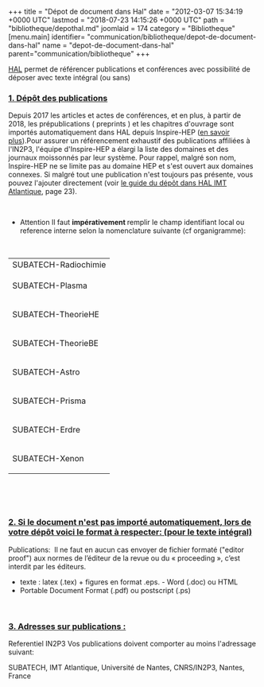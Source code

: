 +++
title = "Dépot de document dans Hal"
date = "2012-03-07 15:34:19 +0000 UTC"
lastmod = "2018-07-23 14:15:26 +0000 UTC"
path = "bibliotheque/depothal.md"
joomlaid = 174
category = "Bibliotheque"
[menu.main]
  identifier= "communication/bibliotheque/depot-de-document-dans-hal"
  name = "depot-de-document-dans-hal"
  parent="communication/bibliotheque"
+++
<p><a href="http://hal.in2p3.fr/">HAL</a> permet de référencer publications et conférences avec possibilité de déposer avec texte intégral (ou sans)</p>
<h3><ins>1. Dépôt des publications</ins></h3>
<p>Depuis 2017 les articles et actes de conférences, et en plus, à partir de 2018, les prépublications ( preprints ) et les chapitres d'ouvrage sont importés automatiquement dans HAL depuis Inspire-HEP (<a href="images/Communication/bibliotheque/Valorisation_des_publications_IN2P3.pdf">en savoir plus</a>).Pour assurer un référencement exhaustif des publications affiliées à l'IN2P3, l'équipe d'Inspire-HEP a élargi la liste des domaines et des journaux moissonnés par leur système. Pour rappel, malgré son nom, Inspire-HEP ne se limite pas au domaine HEP et s'est ouvert aux domaines connexes. Si malgré tout une publication n'est toujours pas présente, vous pouvez l'ajouter directement (voir <a href="images/Communication/bibliotheque/Depot_HAL_IMT-Atlantique.pdf">le guide du dépôt dans HAL IMT Atlantique</a>, page 23).</p>
<p> </p>
<ul>
<li>Attention Il faut <strong>impérativement </strong>remplir le champ identifiant local ou reference interne selon la nomenclature suivante (cf organigramme):</li>
</ul>
<p> </p>
<table border="0" align="center">
<tbody>
<tr>
<td>SUBATECH-Radiochimie</td>
</tr>
<tr>
<td>
<p>SUBATECH-Plasma</p>
</td>
</tr>
<tr>
<td>
<p>SUBATECH-TheorieHE</p>
</td>
</tr>
<tr>
<td>
<p>SUBATECH-TheorieBE</p>
</td>
</tr>
<tr>
<td>
<p>SUBATECH-Astro</p>
</td>
</tr>
<tr>
<td>
<p>SUBATECH-Prisma</p>
</td>
</tr>
<tr>
<td>
<p>SUBATECH-Erdre</p>
</td>
</tr>
<tr>
<td>
<p>SUBATECH-Xenon</p>
</td>
</tr>
</tbody>
</table>
<p> </p>
<p> </p>
<h3><ins>2. Si le document n'est pas importé automatiquement, lors de votre dépôt voici le format à respecter: (pour le texte intégral)</ins> </h3>
<p>Publications:  Il ne faut en aucun cas envoyer de fichier formaté ("editor proof") aux normes de l’éditeur de la revue ou du « proceeding », c’est interdit par les éditeurs.</p>
<ul>
<li>texte : latex (.tex) + figures en format .eps. - Word (.doc) ou HTML</li>
<li>Portable Document Format (.pdf) ou postscript (.ps)</li>
</ul>
<p> </p>
<h3><ins> 3. Adresses sur publications :</ins></h3>
<p>Referentiel IN2P3 Vos publications doivent comporter au moins l'adressage suivant:</p>
<p>SUBATECH, IMT Atlantique, Université de Nantes, CNRS/IN2P3, Nantes, France</p>